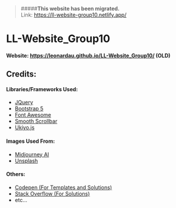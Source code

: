 
> #####__This website has been migrated.__ <br>
Link: https://ll-website-group10.netlify.app/




# LL-Website_Group10
 
#### Website: https://leonardau.github.io/LL-Website_Group10/ (OLD)


## Credits:

#### Libraries/Frameworks Used:

- [JQuery](https://jquery.com/)
- [Bootstrap 5](https://getbootstrap.com/)
- [Font Awesome](https://fontawesome.com/)
- [Smooth Scrollbar](https://github.com/idiotWu/smooth-scrollbar)
- [Ukiyo.js](https://github.com/yitengjun/ukiyo-js)

#### Images Used From:
- [Midjourney AI](https://www.midjourney.com/)
- [Unsplash](https://unsplash.com/)

#### Others:
- [Codepen (For Templates and Solutions)](https://codepen.io/)
- [Stack Overflow (For Solutions)](https://stackoverflow.com/)
- etc...

